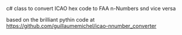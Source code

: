 c# class to convert ICAO hex code to FAA n-Numbers snd vice versa

based on the brilliant pythin code at https://github.com/guillaumemichel/icao-nnumber_converter

